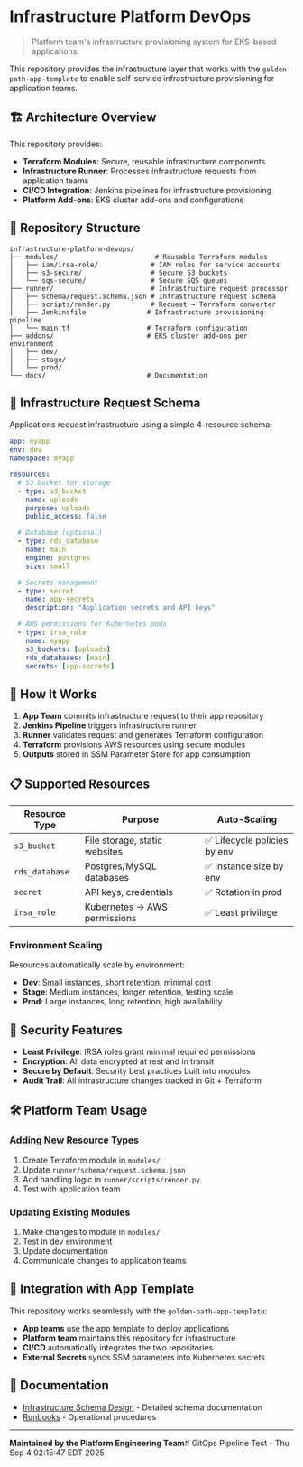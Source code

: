 # Infrastructure Platform DevOps

> Platform team's infrastructure provisioning system for EKS-based applications.

This repository provides the infrastructure layer that works with the `golden-path-app-template` to enable self-service infrastructure provisioning for application teams.

## 🏗️ Architecture Overview

This repository provides:

- **Terraform Modules**: Secure, reusable infrastructure components
- **Infrastructure Runner**: Processes infrastructure requests from application teams
- **CI/CD Integration**: Jenkins pipelines for infrastructure provisioning
- **Platform Add-ons**: EKS cluster add-ons and configurations

## 📂 Repository Structure

```
infrastructure-platform-devops/
├── modules/                        # Reusable Terraform modules
│   ├── iam/irsa-role/             # IAM roles for service accounts
│   ├── s3-secure/                 # Secure S3 buckets
│   └── sqs-secure/                # Secure SQS queues
├── runner/                        # Infrastructure request processor
│   ├── schema/request.schema.json # Infrastructure request schema
│   ├── scripts/render.py          # Request → Terraform converter
│   ├── Jenkinsfile               # Infrastructure provisioning pipeline
│   └── main.tf                   # Terraform configuration
├── addons/                       # EKS cluster add-ons per environment
│   ├── dev/
│   ├── stage/
│   └── prod/
└── docs/                         # Documentation
```

## 🚀 Infrastructure Request Schema

Applications request infrastructure using a simple 4-resource schema:

```yaml
app: myapp
env: dev
namespace: myapp

resources:
  # S3 bucket for storage
  - type: s3_bucket
    name: uploads
    purpose: uploads
    public_access: false

  # Database (optional)
  - type: rds_database
    name: main
    engine: postgres
    size: small

  # Secrets management
  - type: secret
    name: app-secrets
    description: "Application secrets and API keys"

  # AWS permissions for Kubernetes pods
  - type: irsa_role
    name: myapp
    s3_buckets: [uploads]
    rds_databases: [main]
    secrets: [app-secrets]
```

## 🔧 How It Works

1. **App Team** commits infrastructure request to their app repository
2. **Jenkins Pipeline** triggers infrastructure runner 
3. **Runner** validates request and generates Terraform configuration
4. **Terraform** provisions AWS resources using secure modules
5. **Outputs** stored in SSM Parameter Store for app consumption

## 📋 Supported Resources

| Resource Type | Purpose | Auto-Scaling |
|---------------|---------|--------------|
| `s3_bucket` | File storage, static websites | ✅ Lifecycle policies by env |
| `rds_database` | Postgres/MySQL databases | ✅ Instance size by env |
| `secret` | API keys, credentials | ✅ Rotation in prod |
| `irsa_role` | Kubernetes → AWS permissions | ✅ Least privilege |

### Environment Scaling

Resources automatically scale by environment:

- **Dev**: Small instances, short retention, minimal cost
- **Stage**: Medium instances, longer retention, testing scale
- **Prod**: Large instances, long retention, high availability

## 🔐 Security Features

- **Least Privilege**: IRSA roles grant minimal required permissions
- **Encryption**: All data encrypted at rest and in transit
- **Secure by Default**: Security best practices built into modules
- **Audit Trail**: All infrastructure changes tracked in Git + Terraform

## 🛠️ Platform Team Usage

### Adding New Resource Types

1. Create Terraform module in `modules/`
2. Update `runner/schema/request.schema.json`
3. Add handling logic in `runner/scripts/render.py`
4. Test with application team

### Updating Existing Modules

1. Make changes to module in `modules/`
2. Test in dev environment
3. Update documentation
4. Communicate changes to application teams

## 🤝 Integration with App Template

This repository works seamlessly with the `golden-path-app-template`:

- **App teams** use the app template to deploy applications
- **Platform team** maintains this repository for infrastructure
- **CI/CD** automatically integrates the two repositories
- **External Secrets** syncs SSM parameters into Kubernetes secrets

## 📖 Documentation

- [Infrastructure Schema Design](docs/infrastructure-schema-design.md) - Detailed schema documentation
- [Runbooks](docs/runbooks/) - Operational procedures

---

**Maintained by the Platform Engineering Team**# GitOps Pipeline Test - Thu Sep  4 02:15:47 EDT 2025
